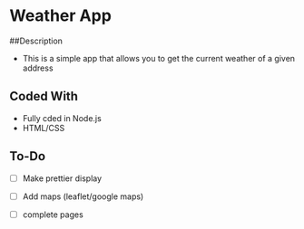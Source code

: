 # Weather App

##Description
- This is a simple app that allows you to get the current weather of a given address

## Coded With
- Fully cded in Node.js
- HTML/CSS

## To-Do
- [ ] Make prettier display
- [ ] Add maps (leaflet/google maps)
- [ ] complete pages

